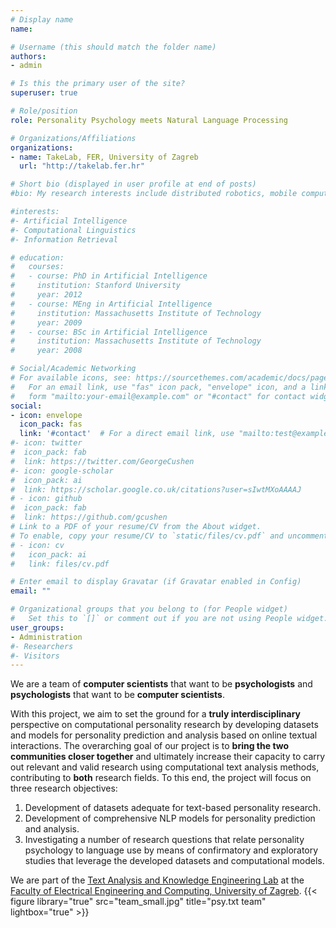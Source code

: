 ```yaml
---
# Display name
name: 

# Username (this should match the folder name)
authors:
- admin

# Is this the primary user of the site?
superuser: true

# Role/position
role: Personality Psychology meets Natural Language Processing

# Organizations/Affiliations
organizations:
- name: TakeLab, FER, University of Zagreb
  url: "http://takelab.fer.hr"

# Short bio (displayed in user profile at end of posts)
#bio: My research interests include distributed robotics, mobile computing and programmable matter.

#interests:
#- Artificial Intelligence
#- Computational Linguistics
#- Information Retrieval

# education:
#   courses:
#   - course: PhD in Artificial Intelligence
#     institution: Stanford University
#     year: 2012
#   - course: MEng in Artificial Intelligence
#     institution: Massachusetts Institute of Technology
#     year: 2009
#   - course: BSc in Artificial Intelligence
#     institution: Massachusetts Institute of Technology
#     year: 2008

# Social/Academic Networking
# For available icons, see: https://sourcethemes.com/academic/docs/page-builder/#icons
#   For an email link, use "fas" icon pack, "envelope" icon, and a link in the
#   form "mailto:your-email@example.com" or "#contact" for contact widget.
social:
- icon: envelope
  icon_pack: fas
  link: '#contact'  # For a direct email link, use "mailto:test@example.org".
#- icon: twitter
#  icon_pack: fab
#  link: https://twitter.com/GeorgeCushen
#- icon: google-scholar
#  icon_pack: ai
#  link: https://scholar.google.co.uk/citations?user=sIwtMXoAAAAJ
# - icon: github
#  icon_pack: fab
#  link: https://github.com/gcushen
# Link to a PDF of your resume/CV from the About widget.
# To enable, copy your resume/CV to `static/files/cv.pdf` and uncomment the lines below.
# - icon: cv
#   icon_pack: ai
#   link: files/cv.pdf

# Enter email to display Gravatar (if Gravatar enabled in Config)
email: ""

# Organizational groups that you belong to (for People widget)
#   Set this to `[]` or comment out if you are not using People widget.
user_groups:
- Administration
#- Researchers
#- Visitors
---
```

We are a team of **computer scientists** that want to be **psychologists** and **psychologists** that want to be **computer scientists**.

<body>
	<div id='radar'><!-- Plotly chart will be drawn inside this DIV --></div>

<script>

data = [{
  type: 'scatterpolar',
  r: [89.2,42.4,75.4,46.4,19.8,53.2,69.4,49,30.6,26.2,55.2,61.2,61.6,63.8,79.2,66.6,74.2,63,51.2,68.2,36.8,41.8,42.8,14,22.6,35.4,22,32.4,32.2,88.4,63.2,49,82,87.8,81.6],
  theta: ['Openness','Conscientiousness','Agreeableness','Extraversion','Neuroticism','Achievement Striving','Cautiousness','Dutifulness','Orderliness','Self-Discipline','Self-Efficacy','Altruism','Cooperation','Modesty','Morality','Sympathy','Trust','Activity','Assertiveness','Cheerfulness','Excitement Seeking','Friendliness','Gregariousness','Anxiety','Anger','Depression','Self-Consciousness','Immoderation','Vulnerability','Adventurousness','Artistic Interests','Emotionality','Imagination','Intellect','Liberalism'],
  fill: 'toself'
}]

layout = {
  title: 'Our personality profile'
  autosize: true,
  polar: {
    radialaxis: {
      visible: true,
      range: [0, 100]
    }
  },
  showlegend: false
}

Plotly.newPlot("radar", data, layout, {displayModeBar: false})


</script>

</body>

With this project, we aim to set the ground for a **truly interdisciplinary** perspective on
computational personality research by developing datasets and models for personality
prediction and analysis based on online textual interactions. The overarching goal of our
project is to **bring the two communities closer together** and ultimately increase their capacity
to carry out relevant and valid research using computational text analysis methods,
contributing to **both** research fields. To this end, the project will focus on three research
objectives: 
1. Development of datasets adequate for text-based personality research.
2. Development of comprehensive NLP models for personality prediction and analysis.
3. Investigating a number of research questions that relate personality psychology to
language use by means of confirmatory and exploratory studies that leverage the developed
datasets and computational models.


We are part of the [Text Analysis and Knowledge Engineering Lab](http://www.takelab.fer.hr) at the [Faculty of Electrical Engineering and Computing, University of Zagreb](https://www.fer.unizg.hr/en).
{{< figure library="true" src="team_small.jpg" title="psy.txt team" lightbox="true" >}}


